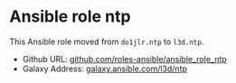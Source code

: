  Ansible role ntp
======================

This Ansible role moved from ``do1jlr.ntp`` to ``l3d.ntp``.
+ Github URL: [github.com/roles-ansible/ansible_role_ntp](https://github.com/roles-ansible/ansible_role_ntp.git)
+ Galaxy Address: [galaxy.ansible.com/l3d/ntp](https://galaxy.ansible.com/l3d/ntp)
